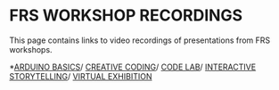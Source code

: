 # FRS WORKSHOP RECORDINGS

This page contains links to video recordings of presentations from FRS workshops.

*[ARDUINO BASICS](https://drive.google.com/file/d/1DOhtWT1sQMc-J1qporVVAEGnMiH0bErW/view?usp=sharing)/
[CREATIVE CODING](https://drive.google.com/file/d/1rO-tDKTpGzA56Rfl3sjMDRYBeChl0xHb/view?usp=sharing)/
[CODE LAB](https://drive.google.com/file/d/1Q9w0ArBZDGXQaWmth-7xR8jVyr8pUrNq/view?usp=sharing)/
[INTERACTIVE STORYTELLING](https://drive.google.com/file/d/11SBkFH_cJRp399pUbbLXNU1j93fPa8Jh/view?usp=sharing)/
[VIRTUAL EXHIBITION](https://drive.google.com/file/d/1NNrxsWhvxq0lnVde3fJl5g7xD1ieJmcP/view?usp=sharing)
